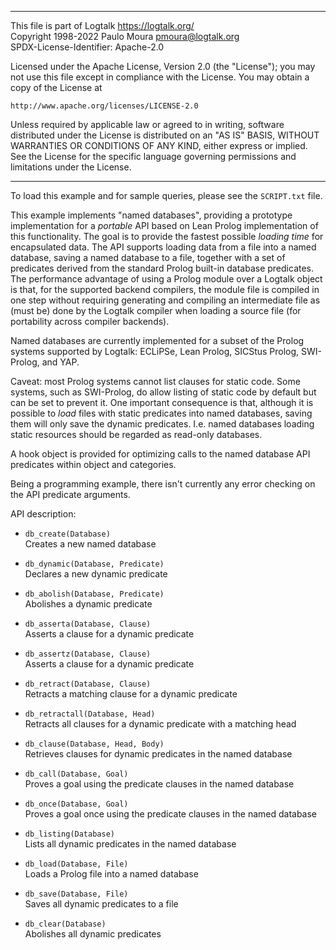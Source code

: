 ________________________________________________________________________

This file is part of Logtalk <https://logtalk.org/>  
Copyright 1998-2022 Paulo Moura <pmoura@logtalk.org>  
SPDX-License-Identifier: Apache-2.0

Licensed under the Apache License, Version 2.0 (the "License");
you may not use this file except in compliance with the License.
You may obtain a copy of the License at

    http://www.apache.org/licenses/LICENSE-2.0

Unless required by applicable law or agreed to in writing, software
distributed under the License is distributed on an "AS IS" BASIS,
WITHOUT WARRANTIES OR CONDITIONS OF ANY KIND, either express or implied.
See the License for the specific language governing permissions and
limitations under the License.
________________________________________________________________________


To load this example and for sample queries, please see the `SCRIPT.txt`
file.

This example implements "named databases", providing a prototype implementation
for a *portable* API based on Lean Prolog implementation of this functionality.
The goal is to provide the fastest possible *loading time* for encapsulated
data. The API supports loading data from a file into a named database, saving
a named database to a file, together with a set of predicates derived from the
standard Prolog built-in database predicates. The performance advantage of
using a Prolog module over a Logtalk object is that, for the supported backend
compilers, the module file is compiled in one step without requiring generating
and compiling an intermediate file as (must be) done by the Logtalk compiler
when loading a source file (for portability across compiler backends).

Named databases are currently implemented for a subset of the Prolog
systems supported by Logtalk: ECLiPSe, Lean Prolog, SICStus Prolog,
SWI-Prolog, and YAP.

Caveat: most Prolog systems cannot list clauses for static code. Some systems,
such as SWI-Prolog, do allow listing of static code by default but can be set
to prevent it. One important consequence is that, although it is possible to
*load* files with static predicates into named databases, saving them will
only save the dynamic predicates. I.e. named databases loading static resources
should be regarded as read-only databases.

A hook object is provided for optimizing calls to the named database API
predicates within object and categories.

Being a programming example, there isn't currently any error checking on
the API predicate arguments.

API description:

- `db_create(Database)`  
	Creates a new named database

- `db_dynamic(Database, Predicate)`  
	Declares a new dynamic predicate

- `db_abolish(Database, Predicate)`  
	Abolishes a dynamic predicate

- `db_asserta(Database, Clause)`  
	Asserts a clause for a dynamic predicate

- `db_assertz(Database, Clause)`  
	Asserts a clause for a dynamic predicate

- `db_retract(Database, Clause)`  
	Retracts a matching clause for a dynamic predicate

- `db_retractall(Database, Head)`  
	Retracts all clauses for a dynamic predicate with a matching head

- `db_clause(Database, Head, Body)`  
	Retrieves clauses for dynamic predicates in the named database

- `db_call(Database, Goal)`  
	Proves a goal using the predicate clauses in the named database

- `db_once(Database, Goal)`  
	Proves a goal once using the predicate clauses in the named database

- `db_listing(Database)`  
	Lists all dynamic predicates in the named database

- `db_load(Database, File)`  
	Loads a Prolog file into a named database

- `db_save(Database, File)`  
	Saves all dynamic predicates to a file

- `db_clear(Database)`  
	Abolishes all dynamic predicates
